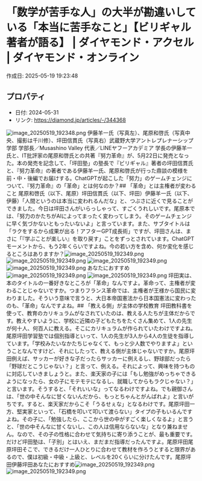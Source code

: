 # 「数学が苦手な人」の大半が勘違いしている「本当に苦手なこと」【ビリギャル著者が語る】 | ダイヤモンド・アクセル | ダイヤモンド・オンライン

作成日: 2025-05-19 19:23:48

## プロパティ

- 日付: 2024-05-31
- リンク: https://diamond.jp/articles/-/344368

![image_20250519_192348.png](../assets/image_20250519_192348.png)
伊藤羊一氏（写真左）、尾原和啓氏（写真中央、撮影は千川修）、坪田信貫氏（写真右）武蔵野大学アントレプレナーシップ学部 学部長／Musashino Valley 代表／LINEヤフーアカデミア 学長の伊藤羊一氏と、IT批評家の尾原和啓氏との共著『努力革命』が、5月22日に発売となった。本の発売を記念して、「坪田塾」の塾長で『ビリギャル』著者の坪田信貫氏と、『努力革命』の著者である伊藤羊一氏、尾原和啓氏が行った鼎談の模様を前・中・後編でお届けする。ChatGPTが起こした「努力」のゲームチェンジについて、『努力革命』の「革命」とは何なのか？## 「革命」とは主権者が変わること
尾原和啓氏（以下、尾原）坪田信貫氏（以下、坪田）伊藤羊一氏（以下、伊藤）「人間というのは本当に変われるんだな」と、つぶさに近くで見ることができました。今日は坪田さんがいらっしゃって、すごくうれしいです。尾原本では、「努力のかたちがAIによってまったく変わってしまう。そのゲームチェンジに早く気づかないともったいないよ」と言っています。また、サブタイトルは「ラクをするから成果が出る！アフターGPT成長術」ですが、坪田さんは、まさに「『学ぶことが楽しい』を取り戻す」ことをずっとされています。ChatGPTモーメントから、もう2年くらいですよね。今の若い方を含め、何か変化を感じるところはありますか？![image_20250519_192349.png](../assets/image_20250519_192349.png)
![image_20250519_192349.png](../assets/image_20250519_192349.png)
![image_20250519_192349.png](../assets/image_20250519_192349.png)
![image_20250519_192349.png](../assets/image_20250519_192349.png)
あなたにおすすめ![image_20250519_192349.png](../assets/image_20250519_192349.png)
![image_20250519_192349.png](../assets/image_20250519_192349.png)
坪田実は、本のタイトルの一番好きなところが「革命」なんですよ。革命って、主権者が変わることじゃないですか。つまりフランス革命では、主権者が王様から国民に変わりました。そういう意味で言うと、大日本帝国憲法から日本国憲法に変わったのも、「革命」なんですよね。## 「教える側」が主体の学校教育
坪田教科書を使って、教育のカリキュラムがなされていたのは、教える人たちが主体だからです。教えやすいように、学校に近隣の子どもたちをたくさん集めて、1人の先生が何十人、何百人に教える。そこにカリキュラムが作られていたわけですよね。尾原坪田学習塾では個別指導といって、1人の先生が3人から4人の生徒を指導しています。「学校みたいなかたちじゃなくて、もっと少人数でやりますよ」ということなんですけど、それにしたって、教える側が主体じゃないですか。尾原坪田例えば、サッカーが好きな子だったらサッカーに例えるし、野球部だったら「野球だとこうじゃない？」と言って、例える。それによって、興味を持つものに対応していきましょうと。また、楽天家の子には「もし勉強がめっちゃできるようになったら、女の子にモテモテになるし、就職してからもラクじゃない？」と言います。そうすると、「それいいな」ってなるわけですよね。でも親御さんは、「世の中そんなに甘くないんだから、もっとちゃんとがんばれよ」と言いがちです。すると、楽天家だからこそ「うるせぇな」となるわけです。尾原坪田一方、堅実家といって、「石橋を叩いて叩いて渡らない」タイプの子もいるんですよね。その子に、「勉強したら、ここから世の中がすごく楽しくなるよ」と言うと、「世の中そんなに甘くないし、この人は信用ならないな」となり兼ねません。なので、その子の性格に合わせて気持ちに寄り添うことが、最も重要です。だけど坪田塾は、「子別」とはいえ、まだまだ指導だったんですよ。尾原坪田尾原坪田そこで、できるだけ一人ひとりに合わせて教材を作ろうとすると限界があるので、僕は初級・中級・上級と、レベルを20くらいに分けたんです。尾原坪田伊藤坪田あなたにおすすめ![image_20250519_192349.png](../assets/image_20250519_192349.png)
![image_20250519_192349.png](../assets/image_20250519_192349.png)
